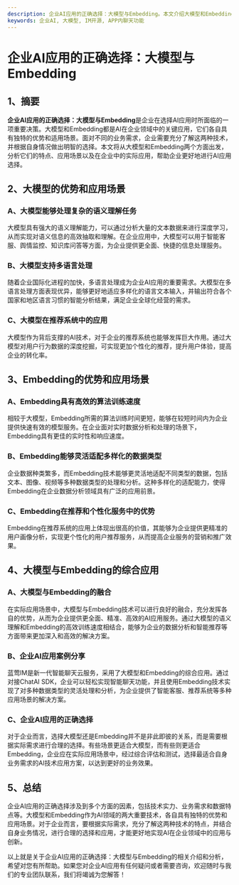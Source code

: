 ```yaml
---
description: 企业AI应用的正确选择：大模型与Embedding。本文介绍大模型和Embedding的特点及应用场景，总结了大模型与Embedding的综合应用。
keywords: 企业AI, 大模型, IM开源, APP内聊天功能
---
```

# 企业AI应用的正确选择：大模型与Embedding

## 1、摘要

**企业AI应用的正确选择：大模型与Embedding**是企业在选择AI应用时所面临的一项重要决策。大模型和Embedding都是AI在企业领域中的关键应用，它们各自具有独特的优势和适用场景。面对不同的业务需求，企业需要充分了解这两种技术，并根据自身情况做出明智的选择。本文将从大模型和Embedding两个方面出发，分析它们的特点、应用场景以及在企业中的实际应用，帮助企业更好地进行AI应用选择。

## 2、大模型的优势和应用场景

### A、大模型能够处理复杂的语义理解任务

大模型具有强大的语义理解能力，可以通过分析大量的文本数据来进行深度学习，从而实现对语义信息的高效抽取和理解。在企业应用中，大模型可以用于智能客服、舆情监控、知识库问答等方面，为企业提供更全面、快捷的信息处理服务。

### B、大模型支持多语言处理

随着企业国际化进程的加快，多语言处理成为企业AI应用的重要需求。大模型在多语言处理方面表现优异，能够更好地适应多样化的语言文本输入，并输出符合各个国家和地区语言习惯的智能分析结果，满足企业全球化经营的需求。

### C、大模型在推荐系统中的应用

大模型作为背后支撑的AI技术，对于企业的推荐系统也能够发挥巨大作用。通过大模型对用户行为数据的深度挖掘，可实现更加个性化的推荐，提升用户体验，提高企业的转化率。

## 3、Embedding的优势和应用场景

### A、Embedding具有高效的算法训练速度

相较于大模型，Embedding所需的算法训练时间更短，能够在较短时间内为企业提供快速有效的模型服务。在企业面对实时数据分析和处理的场景下，Embedding具有更佳的实时性和响应速度。

### B、Embedding能够灵活适配多样化的数据类型

企业数据种类繁多，而Embedding技术能够更灵活地适配不同类型的数据，包括文本、图像、视频等多种数据类型的处理和分析。这种多样化的适配能力，使得Embedding在企业数据分析领域具有广泛的应用前景。

### C、Embedding在推荐和个性化服务中的优势

Embedding在推荐系统的应用上体现出很高的价值，其能够为企业提供更精准的用户画像分析，实现更个性化的用户推荐服务，从而提高企业服务的营销和推广效果。

## 4、大模型与Embedding的综合应用

### A、大模型与Embedding的融合

在实际应用场景中，大模型与Embedding技术可以进行良好的融合，充分发挥各自的优势，从而为企业提供更全面、精准、高效的AI应用服务。通过大模型的语义理解和Embedding的高效训练速度相结合，能够为企业的数据分析和智能推荐等方面带来更加深入和高效的解决方案。

### B、企业AI应用案例分享

蓝莺IM是新一代智能聊天云服务，采用了大模型和Embedding的综合应用。通过对接ChatAI SDK，企业可以轻松实现智能聊天功能，并且使用Embedding技术实现了对多种数据类型的灵活处理和分析，为企业提供了智能客服、推荐系统等多种应用场景的解决方案。

### C、企业AI应用的正确选择

对于企业而言，选择大模型还是Embedding并不是非此即彼的关系，而是需要根据实际需求进行合理的选择。有些场景更适合大模型，而有些则更适合Embedding，企业应在实际应用场景中，经过综合评估和测试，选择最适合自身业务需求的AI技术应用方案，以达到更好的业务效果。

## 5、总结

企业AI应用的正确选择涉及到多个方面的因素，包括技术实力、业务需求和数据特点等。大模型和Embedding作为AI领域的两大重要技术，各自具有独特的优势和应用场景。对于企业而言，要根据实际需求，充分了解这两种技术的特点，并结合自身业务情况，进行合理的选择和应用，才能更好地实现AI在企业领域中的应用与创新。

以上就是关于企业AI应用的正确选择：大模型与Embedding的相关介绍和分析，希望对您有所帮助。如果您对企业AI应用有任何疑问或者需要咨询，欢迎随时与我们的专业团队联系，我们将竭诚为您解答！
